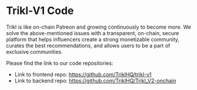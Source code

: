 # Trikl-V1 Code

Trikl is like on-chain Patreon and growing continuously to become more. We solve the above-mentioned issues with a transparent, on-chain, secure platform that helps influencers create a strong monetizable community, curates the best recommendations, and allows users to be a part of exclusive communities.

Please find the link to our code repositories: 

- Link to frontend repo: https://github.com/TriklHQ/trikl-v1 
- Link to backend repo: https://github.com/TriklHQ/Trikl_V2-onchain

